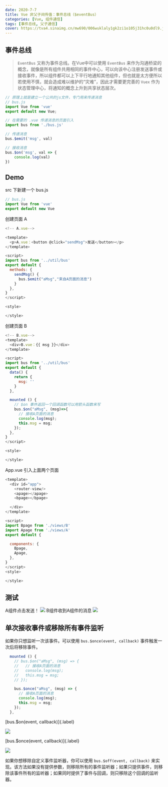 ```yaml
---
date: 2020-7-7
title: Vue 非父子间传值：事件总线（$eventBus）
categories: [Vue, 组件通信]
tags: [事件总线, 父子通信]
cover: https://tva4.sinaimg.cn/mw690/006wuklaly1gk2zi1o105j31hc0u0dl9.jpg
---
```


## 事件总线
> `EventBus` 又称为事件总线。在Vue中可以使用 `EventBus` 来作为沟通桥梁的概念，就像是所有组件共用相同的事件中心，可以向该中心注册发送事件或接收事件，所以组件都可以上下平行地通知其他组件，但也就是太方便所以若使用不慎，就会造成难以维护的“灾难”，因此才需要更完善的 `Vuex` 作为状态管理中心，将通知的概念上升到共享状态层次。


```js
// 原理上就是建立一个公共的js文件，专门用来传递消息
// bus.js
import Vue from 'vue'
export default new Vue;

// 在需要的 .vue 传递消息的页面引入
import bus from './bus.js'

// 传递消息
bus.$emit('msg', val)

// 接收消息
bus.$on('msg', val => {
    console.log(val)
})
```

## Demo
src 下新建一个 bus.js
```js
// bus.js
import Vue from 'vue'
export default new Vue
```

创建页面 A
```js
<!-- A.vue-->

<template>
  <p>A.vue：<button @click="sendMsg">发送</button></p>
</template>

<script>
import bus from '../util/bus'
export default {
  methods: {
    sendMsg() {
      bus.$emit("aMsg","来自A页面的消息")
    }
  },
}
</script>

<style>

</style>
```

创建页面 B

```js
<!-- B.vue-->
<template>
  <div>B.vue：{{ msg }}</div>
</template>

<script>
import bus from '../util/bus'
export default {
  data() {
    return {
      msg: ''
    }
  },

  mounted () {
    // $on 事件返回一个回调函数可以用箭头函数来写
    bus.$on("aMsg", (msg)=>{
      // 接收A页面的消息
      console.log(msg);
      this.msg = msg;
    });
  },
}
</script>

<style>

</style>
```

App.vue 引入上面两个页面
```js
<template>
  <div id="app">
    <router-view/>
    <apage></apage>
    <bpage></bpage>

  </div>
</template>

<script>
import Bpage from './views/B'
import Apage from './views/A'
export default {

  components: {
    Bpage,
    Apage,
  },
}
</script>
<style>

</style>

```
## 测试
A组件点击发送！
![](https://cdn.jsdelivr.net/gh/xiangshu233/blogAssets@8f483cccf32f1597c09c6a1d83fc8e99527ddc38/2020/10/14/3e0de036d34cc326b3bbb83c95c98ad3.png)
B组件收到A组件的消息
![](https://cdn.jsdelivr.net/gh/xiangshu233/blogAssets@95f238243365fc86ef6e971c4fa663989d1a5678/2020/10/14/8b5526d49b7217ebd0086d9e6667bc3c.png)

## 单次接收事件或移除所有事件监听
如果你只想监听一次该事件。可以使用 `bus.$once(event, callback)` 事件触发一次后将移除事件。
```js
  mounted () {
    // bus.$on("aMsg", (msg) => {
    //   // 接收A页面的消息
    //   console.log(msg);
    //   this.msg = msg;
    // });

    bus.$once("aMsg", (msg) => {
      // 接收A页面的消息
      console.log(msg);
      this.msg = msg;
    });
  },
```
[bus.$on(event, callback)]{.label}

![](https://cdn.jsdelivr.net/gh/xiangshu233/blogAssets@e5e44b74d7ceae57ac0c1e9f0f9840d30ef9b83c/2020/10/14/dd4fb157e7352588875a1d9d3af8e986.png)

[bus.$once(event, callback)]{.label}

![](https://cdn.jsdelivr.net/gh/xiangshu233/blogAssets@8b61748bc8369cdf1cc6f6016526efeb019ac882/2020/10/14/b74705f13d8ed12004d602874c13fe18.png)

如果你想移除自定义事件监听器，你可以使用 `bus.$off(event, callback)` 来实现。该方法如果没有提供参数，则移除所有的事件监听器；如果只提供事件，则移除该事件所有的监听器；如果同时提供了事件与回调，则只移除这个回调的监听器。

